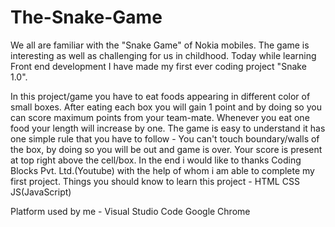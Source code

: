 # The-Snake-Game
We all are familiar with the "Snake Game" of Nokia mobiles. The game is interesting as well as challenging for us in childhood. Today while learning Front end development I have made my first ever coding project "Snake 1.0".

In this project/game you have to eat foods appearing in different color of small boxes. After eating each box you will gain 1 point and by doing so you can score maximum points from your team-mate. Whenever you eat one food your length will increase by one. The game is easy to understand it has one simple rule that you have to follow - You can't touch boundary/walls of the box, by doing so you will be out and game is over. Your score is present at top right above the cell/box. In the end i would like to thanks Coding Blocks Pvt. Ltd.(Youtube) with the help of whom i am able to complete my first project.
Things you should know to learn this project - 
HTML 
CSS 
JS(JavaScript)

Platform used by me - Visual Studio Code Google Chrome
